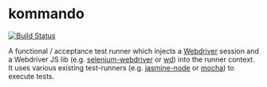 # kommando

[![Build Status](https://travis-ci.org/uxebu/kommando.png?branch=master)](https://travis-ci.org/uxebu/kommando)

A functional / acceptance test runner which injects a [Webdriver](http://code.google.com/p/selenium/) session and 
a Webdriver JS lib (e.g. [selenium-webdriver](https://npmjs.org/package/selenium-webdriver) or [wd](https://npmjs.org/package/wd))
into the runner context. It uses various existing test-runners (e.g. [jasmine-node](https://npmjs.org/package/jasmine-node) or
[mocha](https://npmjs.org/package/mocha)) to execute tests.

